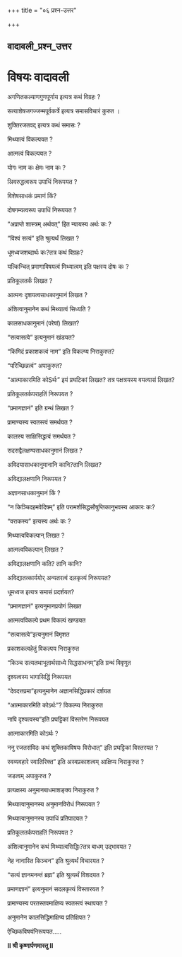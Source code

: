 +++
title = "०६ प्रश्न-उत्तर"

+++


## वादावली\_प्रश्न_उत्तर

# **विषयः वादावली**

अगणितकल्याणगुणपूर्णाय इत्यत्र कथं विग्रहः ?

सत्याशेषजगज्जन्मपूर्वकर्त्रे इत्यत्र समासविचारं कुरुत ।

शुक्तिरजतवद् इत्यत्र कथं समासः ?

मिथ्यात्वं विकल्पयत ?

आत्मत्वं विकल्पयत ?

योगः नाम कः क्षेमः नाम कः ?

अिवरुद्धत्वरूप उपाधिं निरूपयत ?

विशेषसाधकं प्रमाणं किं?

दोषगम्यत्वरूप उपाधिं निरूपयत ?

”अप्राप्ते शास्त्रम् अर्थवत्” इित न्यायस्य अर्थः कः ?

”विश्वं सत्यं” इति श्रुत्यर्थं लिखत ?

धूमध्वजशब्दार्थः कः?तत्र कथं विग्रहः?

यत्किन्चित् प्रमाणाविषयत्वं मिथ्यात्वम् इति पक्षस्य दोषः कः ?

प्रतिकूलतर्कं लिखत ?

आत्मनः दृशयत्वसाधकानुमानं लिखत ?

अंशित्वानुमानेन कथं मिथ्यात्वं सिध्यति ?

कालसाधकानुमानं (परेषां) लिखत?

“सत्वासत्वे” इत्यनुमानं खंडयत?

“किमिदं प्रकाशकत्वं नाम” इति विकल्प्य निराकुरुत?

“परिच्छिन्नत्वं” अपाकुरुत?

“आत्माकारमिति कोSर्थः” इयं प्रघटिकां लिखत? तत्र पक्षत्रयस्य वयत्यासं लिखत?

प्रतिकूलतर्कपराहतिं निरूपयत ?

“प्रमाणज्ञानं” इति ग्रन्थं लिखत ?

प्रामाण्यस्य स्वतस्त्वं समर्थयत ?

कालस्य साक्षिसिद्धत्वं समर्थयत ?

सदसद्वैलक्षण्यसाधकानुमानं लिखत ?

अविदयासाधकानुमानानि कानि?तानि लिखत?

अविद्यालक्षणानि निरूपयत ?

अज्ञानसाधकानुमानं किं ?

“न किञ्चिदहमवेदिषम्” इति परामर्शसिद्धसौषुप्तिकानुभवस्य आकारः कः?

“वराकस्य” इत्यस्य अर्थः कः ?

मिथ्यात्वविकल्पान् लिखत ?

आत्मत्वविकल्पान् लिखत ?

अविद्यालक्षणानि कति? तानि कानि?

अविद्यातत्कार्ययोर् अन्यतरत्वं दलकृत्यं निरूपयत?

धूमध्वज इत्यत्र समासं प्रदर्शयत?

“प्रमाणज्ञानं” इत्यनुमानप्रयोगं लिखत

आत्मत्वविकल्पे प्रथम विकल्पं खण्डयत

”सत्वासत्वे”इत्यनुमानं विमृशत

प्रकाशकत्वहेतुं विकल्पय निराकुरुत

“किञ्च सत्यतथाभूतार्थसाध्ये सिद्धसाधनम्”इति ग्रन्थं विवृणुत

दृश्यत्वस्य भागासिद्धिं निरूपयत

“देवदत्तप्रमा”इत्यनुमानेन अज्ञानसिद्धिप्रकारं दर्शयत

“आत्माकारमिति कोऽर्थः”? विकल्प्य निराकुरुत

नापि दृश्यत्वस्य”इति प्रघट्टिकां विस्तरेण निरूपयत

आत्माकारमिति कोऽर्थः ?

ननु रजतसंविदः कथं शुक्तिकाविषयः विरोधात्” इति प्रघट्टिकां विस्तरयत ?

स्वव्यवहारे स्वातिरिक्त” इति अस्वप्रकाशत्वम् आक्षिप्य निराकुरुत ?

जडत्वम् अपाकुरुत ?

प्रत्यक्षस्य अनुमानबाधमाशङ्क्य निराकुरुत ?

मिथ्यात्वानुमानस्य अनुमानविरोधं निरूपयत ?

मिथ्यात्वानुमानस्य उपाधिं प्रतिपादयत ?

प्रतिकूलतर्कपराहतिं निरूपयत ?

अंशित्वानुमानेन कथं मिथ्यात्वसिद्धिः?तत्र बाधम् उद्भावयत ?

नेह नानास्ति किञ्चन” इति श्रुत्यर्थं विचारयत ?

“सत्यं ज्ञानमनन्तं ब्रह्म” इति श्रुत्यर्थं विशदयत ?

प्रमाणज्ञानं” इत्यनुमानं सदलकृत्यं विस्तारयत ?

प्रामाण्यस्य परतस्तवमाक्षिप्य स्वतस्त्वं स्थापयत ?

अनुमानेन कालसिद्धिमाक्षिप्य प्रतिक्षिपत ?

ऐच्छिकविषयंनिरूपयत…..

**II श्री कृष्णार्पणमास्तु II**

